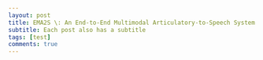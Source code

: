 ```yaml
---
layout: post
title: EMA2S \: An End-to-End Multimodal Articulatory-to-Speech System
subtitle: Each post also has a subtitle
tags: [test]
comments: true
---
```

